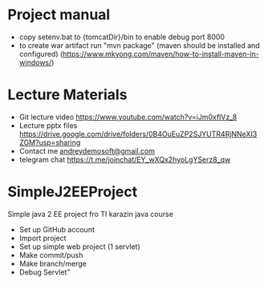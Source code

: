 # Project manual
- copy setenv.bat to {tomcatDir}/bin to enable debug port 8000
- to create war artifact run "mvn package" (maven should be installed and configured)
 (https://www.mkyong.com/maven/how-to-install-maven-in-windows/)

# Lecture Materials
- Git lecture video https://www.youtube.com/watch?v=iJm0xflVz_8
- Lecture pptx files https://drive.google.com/drive/folders/0B4OuEuZP2SJYUTR4RjNNeXI3ZGM?usp=sharing
- Contact me andreydemosoft@gmail.com
- telegram chat https://t.me/joinchat/EY_wXQx2hyoLgYSerz8_qw

# SimpleJ2EEProject
Simple java 2 EE project fro TI karazin java course

- Set up GitHub account
- Import project
- Set up simple web project (1 servlet)
- Make commit/push
- Make branch/merge
- Debug Servlet"

